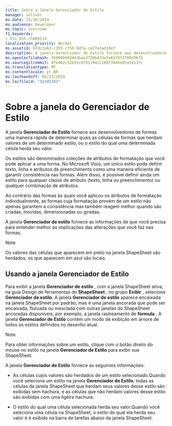 ```yaml
---
title: Sobre a Janela Gerenciador de Estilo
manager: soliver
ms.date: 11/16/2014
ms.audience: Developer
ms.topic: overview
f1_keywords:
- Vis_DSS.chm60119
localization_priority: Normal
ms.assetid: bfdc1a63-c355-c759-bdfa-ce27e3ad10e7
description: A janela Gerenciador de Estilo fornece aos desenvolvedores de formas uma maneira rápida de determinar quais as células de formas que herdam valores de um determinado estilo, ou o estilo do qual uma determinada célula herda seu valor.
ms.openlocfilehash: 55800b692443bae3720b433e5a6178f2709d3675
ms.sourcegitcommit: 8fe462c32b91c87911942c188f3445e85a54137c
ms.translationtype: MT
ms.contentlocale: pt-BR
ms.lasthandoff: 04/23/2019
ms.locfileid: "32345343"
---
```

# <a name="about-the-style-explorer-window"></a>Sobre a janela do Gerenciador de Estilo

A janela **Gerenciador de Estilo** fornece aos desenvolvedores de formas uma maneira rápida de determinar quais as células de formas que herdam valores de um determinado estilo, ou o estilo do qual uma determinada célula herda seu valor. 
  
Os estilos são denominados coleções de atributos de formatação que você pode aplicar a uma forma. No Microsoft Visio, um único estilo pode definir texto, linha e atributos de preenchimento como uma maneira eficiente de garantir consistência nas formas. Além disso, é possível definir ainda um estilo para qualquer classe de atributo (texto, linha ou preenchimento) ou qualquer combinação de atributos. 
  
Ao contrário das formas às quais você aplicou os atributos de formatação individualmente, as formas cuja formatação provém de um estilo não apenas garantem a consistência mas também reagem melhor quando são criadas, movidas, dimensionadas ou giradas. 
  
A janela **Gerenciador de estilo** fornece as informações de que você precisa para entender melhor as implicações das alterações que você faz nas formas. 
  
> [!NOTE]
> Os valores das células que aparecem em preto na janela ShapeSheet são herdados; os que aparecem em azul são locais. 
  
## <a name="using-the-style-explorer-window"></a>Usando a janela Gerenciador de Estilo

Para exibir a janela **Gerenciador de estilo** , com a janela ShapeSheet ativa, na guia Design de ferramentas do **ShapeSheet** , no grupo **Exibir** , selecione **Gerenciador de estilo**. A janela **Gerenciador de estilo** aparece encaixada na janela ShapeSheet por padrão, mas é uma janela ancorada que pode ser encaixada, flutuada ou mesclada com outras janelas do ShapeSheet ancoradas disponíveis, por exemplo, a janela rastreamento de **fórmula** . A janela **Gerenciador de Estilo** contém um modo de exibição em árvore de todos os estilos definidos no desenho atual. 
  
> [!NOTE]
> Para obter informações sobre um estilo, clique com o botão direito do mouse no estilo na janela **Gerenciador de Estilo** para exibir sua ShapeSheet. 
  
A janela **Gerenciador de Estilo** fornece as seguintes informações: 
  
- As células cujos valores são herdados de um estilo selecionado.Quando você seleciona um estilo na janela **Gerenciador de Estilo**, todas as células da janela ShapeSheet que herdam seus valores desse estilo são exibidas sem hachura, e as células que não herdam valores desse estilo são exibidas com uma ligeira hachura. 
    
- O estilo do qual uma célula selecionada herda seu valor.Quando você seleciona uma célula na ShapeSheet, o estilo do qual ela herda seu valor é é exibido na barra de tarefas abaixo da janela ShapeSheet. 
    

